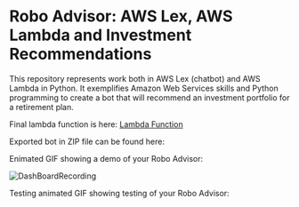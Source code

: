 # Robo Advisor: AWS Lex, AWS Lambda and Investment Recommendations
This repository represents work both in AWS Lex (chatbot) and AWS Lambda in Python. It exemplifies Amazon Web Services skills and Python programming to create a bot that will recommend an investment portfolio for a retirement plan.

Final lambda function is here:  [Lambda Function](https://github.com/benjaminweymouth/wk13_Robo_Advisor_AWS_Lex/blob/main/RoboAdvisor/lambda_function.py)

Exported bot in ZIP file can be found here:  


Enimated GIF showing a demo of your Robo Advisor:

![DashBoardRecording](https://raw.githubusercontent.com/benjaminweymouth/wk13_Robo_Advisor_AWS_Lex/main/Images/LexTesting.gif)

 


Testing animated GIF showing testing of your Robo Advisor:
